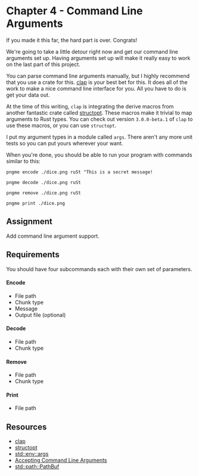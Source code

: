 # Chapter 4 - Command Line Arguments

If you made it this far, the hard part is over. Congrats!

We're going to take a little detour right now and get our command line arguments set up. Having arguments set up will make it really easy to work on the last part of this project.

You can parse command line arguments manually, but I highly recommend that you use a crate for this. [clap](https://github.com/clap-rs/clap) is your best bet for this. It does all of the work to make a nice command line interface for you. All you have to do is get your data out. 

At the time of this writing, `clap` is integrating the derive macros from another fantastic crate called [structopt](https://github.com/TeXitoi/structopt). These macros make it trivial to map arguments to Rust types. You can check out version `3.0.0-beta.1` of `clap` to use these macros, or you can use `structopt`.

I put my argument types in a module called `args`. There aren't any more unit tests so you can put yours wherever your want.

When you're done, you should be able to run your program with commands similar to this:

`pngme encode ./dice.png ruSt "This is a secret message!`

`pngme decode ./dice.png ruSt`

`pngme remove ./dice.png ruSt`

`pngme print ./dice.png`



## Assignment
Add command line argument support. 


## Requirements
You should have four subcommands each with their own set of parameters.

#### Encode
* File path
* Chunk type
* Message
* Output file (optional)

#### Decode
* File path
* Chunk type

#### Remove
* File path
* Chunk type

#### Print
* File path


## Resources
* [clap](https://github.com/clap-rs/clap)
* [structopt](https://github.com/TeXitoi/structopt)
* [std::env::args](https://doc.rust-lang.org/stable/std/env/fn.args.html)
* [Accepting Command Line Arguments](https://doc.rust-lang.org/book/ch12-01-accepting-command-line-arguments.html)
* [std::path::PathBuf](https://doc.rust-lang.org/std/path/struct.PathBuf.html)
